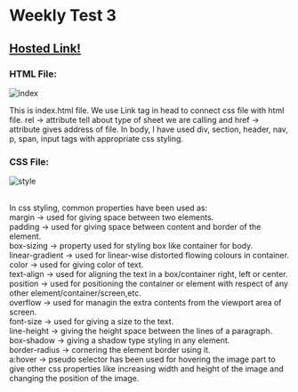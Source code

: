 # Weekly Test 3

## [Hosted Link!](https://hsc92180.github.io/Geekster_Assignment/WT-3/)

### HTML File:

![index](https://github.com/hsc92180/Geekster_Assignment/assets/68774484/3c34aec0-ccff-49ae-8053-81514934533f)
<br>

This is index.html file. We use Link tag in head to connect css file with html file.
rel -> attribute tell about type of sheet we are calling and href -> attribute gives address of file.
In body, I have used div, section, header, nav, p, span, input  tags with appropriate css styling.

### CSS File:

![style](https://github.com/hsc92180/Geekster_Assignment/assets/68774484/c6439320-9a2f-4175-a544-5f367c8adf60)

<br>
In css styling, common properties have been used as: <br>
margin -> used for giving space between two elements.<br>
padding -> used for giving space between content and border of the element.<br>
box-sizing -> property used for styling box like container for body.<br>
linear-gradient -> used for linear-wise distorted flowing colours in container.<br>
color -> used for giving color of text.<br>
text-align -> used for aligning the text in a box/container right, left or center.<br>
position -> used for positioning the container or element with respect of any other element/container/screen,etc.<br>
overflow -> used for managin the extra contents from the viewport area of screen.<br>
font-size -> used for giving a size to the text.<br>
line-height -> giving the height space between the lines of a paragraph.<br>
box-shadow -> giving a shadow type styling in any element.<br>
border-radius -> cornering the element border using it.<br>
a:hover -> pseudo selector has been used for hovering the image part to give other css properties like increasing width and height of the image and changing the position of the image.<br>